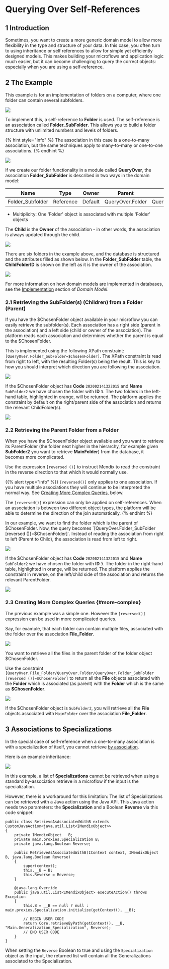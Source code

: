 # Querying Over Self-References

## 1 Introduction

Sometimes, you want to create a more generic domain model to allow more flexibility in the type and structure of your data. In this case, you often turn to using inheritance or self references to allow for simple yet efficiently designed models. This makes building your microflows and application logic much easier, but it can become challenging to query the correct objects: especially when you are using a self-reference.

## 2 The Example

This example is for an implementation of folders on a computer, where one folder can contain several subfolders.

![](attachments/associations/query-over-example-structure.png)

To implement this, a self-reference to **Folder** is used. The self-reference is an association called **Folder_SubFolder**. This allows you to build a folder structure with unlimited numbers and levels of folders.

{% hint style="info" %}
The association in this case is a one-to-many association, but the same techniques apply to many-to-many or one-to-one associations.
{% endhint %}

![](attachments/associations/self-reference-domain-model.png)

If we create our folder functionality in a module called **QueryOver**, the association **Folder_SubFolder** is described in two ways in the domain model:

| Name | Type | Owner | Parent | Child |
| --- | --- | --- | --- | --- |
| Folder_Subfolder | Reference | Default | QueryOver.Folder | QueryOver.Folder |

* Multiplicity: One 'Folder' object is associated with multiple 'Folder' objects

The **Child** is the **Owner** of the association - in other words, the association is always updated through the child.

![](attachments/associations/query-over-association.png)

There are six folders in the example above, and the database is structured and the attributes filled as shown below. In the **Folder_SubFolder** table, the **ChildFolderID** is shown on the left as it is the owner of the association.

![](attachments/associations/query-over-example-database.png)

For more information on how domain models are implemented in databases, see the [Implementation](domain-model#implementation) section of *Domain Model*.

### 2.1 Retrieving the SubFolder(s) (Children) from a Folder (Parent)

If you have the $ChosenFolder object available in your microflow you can easily retrieve the subfolder(s). Each association has a right side (parent in the association) and a left side (child or owner of the association).  The platform reads each association and determines whether the parent is equal to the $ChosenFolder.

This is implemented using the following XPath constraint: `[QueryOver.Folder_SubFolder=$ChosenFolder]`. The XPath constraint is read from right to left, with the resulting Folder(s) being the result. This is key to how you should interpret which direction you are following the association.  


![](attachments/associations/query-over-retrieve-normal.png)


If the $ChosenFolder object has **Code** `202002141322015` and **Name** `SubFolder2` we have chosen the folder with **ID** `3`. The two folders in the left-hand table, highlighted in orange, will be returned. The platform applies the constraint by default on the right/parent side of the association and returns the relevant ChildFolder(s).

![](attachments/associations/query-over-retrieve-normal-tables.png)

### 2.2 Retrieving the Parent Folder from a Folder

When you have the $ChosenFolder object available and you want to retrieve its ParentFolder (the folder next higher in the hierarchy, for example given **SubFolder2** you want to retrieve **MainFolder**) from the database, it becomes more complicated.

Use the expression `[reversed ()]` to instruct Mendix to read the constraint in the reverse direction to that which it would normally use.

{{% alert type="info" %}}
`[reversed()]` only applies to one association. If you have multiple associations they will continue to be interpreted the normal way. See [Creating More Complex Queries](#more-complex), below.

The `[reversed()]` expression can only be applied on self-references. When an association is between two different object types, the platform will be able to determine the direction of the join automatically.
{% endhint %}

 In our example, we want to find the folder which is the parent of $ChosenFolder. Now, the query becomes `[QueryOver.Folder_SubFolder [reversed ()]=$ChosenFolder]`. Instead of reading the association from right to left (Parent to Child), the association is read from left to right.


![](attachments/associations/query-over-retrieve-reversed.png)


If the $ChosenFolder object has **Code** `202002141322015` and **Name** `SubFolder2` we have chosen the folder with **ID** `3`. The folder in the right-hand table, highlighted in orange, will be returned. The platform applies the constraint in reverse, on the left/child side of the association and returns the relevant ParentFolder.

![](attachments/associations/query-over-retrieve-reversed-tables.png)

### 2.3 Creating More Complex Queries {#more-complex}

The previous example was a simple one. However the `[reversed()]` expression can be used in more complicated queries.

Say, for example, that each folder can contain multiple files, associated with the folder over the association **File_Folder**.

![](attachments/associations/query-over-extended-domain-model.png)

You want to retrieve all the files in the parent folder of the folder object $ChosenFolder.

Use the constraint `[QueryOver.File_Folder/QueryOver.Folder/QueryOver.Folder_SubFolder [reversed ()]=$ChosenFolder]` to return all the **File** objects associated with the **Folder** which is associated (as parent) with the **Folder** which is the same as **$ChosenFolder**.

![](attachments/associations/query-over-retrieve-complex.png)

If the $ChosenFolder object is `SubFolder2`, you will retrieve all the **File** objects associated with `MainFolder` over the association **File_Folder**.

## 3 Associations to Specializations

In the special case of self-reference when a one-to-many association is with a specialization of itself, you cannot retrieve [by association](retrieve#source).

Here is an example inheritance:

![](attachments/associations/limitation.png)

In this example, a list of **Specializations** cannot be retrieved when using a standard by-association retrieve in a microflow if the input is the specialization.

However, there is a workaround for this limitation: The list of Specializations can be retrieved with a Java action using the Java API. This Java action needs two parameters: the **Specialization** and a Boolean **Reverse** via this code snippet:

```
public class RetrieveAsAssociatedWithB extends CustomJavaAction<java.util.List<IMendixObject>>
{
	private IMendixObject __B;
	private main.proxies.Specialization B;
	private java.lang.Boolean Reverse;

	public RetrieveAsAssociatedWithB(IContext context, IMendixObject B, java.lang.Boolean Reverse)
	{
		super(context);
		this.__B = B;
		this.Reverse = Reverse;
	}

	@java.lang.Override
	public java.util.List<IMendixObject> executeAction() throws Exception
	{
		this.B = __B == null ? null : main.proxies.Specialization.initialize(getContext(), __B);
 
		// BEGIN USER CODE
		return Core.retrieveByPath(getContext(), __B, "Main.Generalization_Specialization", Reverse);
		// END USER CODE
	}
}
```
When setting the `Reverse` Boolean to true and using the `Specialization` object as the input, the returned list will contain all the Generalizations associated to the Specialization.
